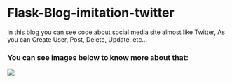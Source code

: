 # Flask-Blog-imitation-twitter
<p> In this blog you can see code about social media site almost like Twitter, As you can Create User, Post, Delete, Update, etc...</p>

<h3> You can see images below to know more about that: </h3>

<img src="flask-blog-image/home.png"/>

